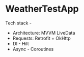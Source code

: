 # WeatherTestApp
Tech stack - 
- Architecture: MVVM LiveData
- Requests: Retrofit + OkHttp
- DI - Hilt
- Async - Coroutines
  

